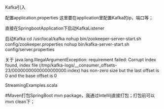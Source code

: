 
Kafka引入



配置application.properties
这里要在application里配置Kafka的ip，端口等； 

直接在SpringbootApplication下启动KafkaListener

启动Kafka
cd /usr/local/kafka
nohup bin/zookeeper-server-start.sh config/zookeeper.properties
nohup bin/kafka-server-start.sh config/server.properties

关于
java.lang.IllegalArgumentException: requirement failed: Corrupt index found, index file (/tmp/kafka-logs/__consumer_offsets-23/00000000000000000000.index) has non-zero size but the last offset is 0 and the base offset is 0


StreamingExamples.scala

#Maven打包SpringBoot
mvn package，我通过IntelliIj直接打包；打包前可以mvn clean下；
